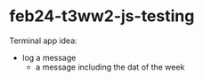 # feb24-t3ww2-js-testing

Terminal app idea:

- log a message
    - a message including the dat of the week
    